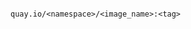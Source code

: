 <!-- usedin: [ _includes/_inlines/GettingStarted/common/image_repository/image_repository_provide-a-docker-image.md] -->

```

quay.io/<namespace>/<image_name>:<tag>

```
